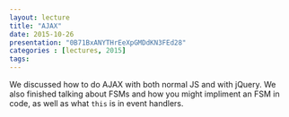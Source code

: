 ```yaml
---
layout: lecture
title: "AJAX"
date: 2015-10-26
presentation: "0B71BxANYTHrEeXpGMDdKN3FEd28"
categories : [lectures, 2015]
tags: 
---
```


We discussed how to do AJAX with both normal JS and with jQuery. We also finished talking about FSMs and how you might impliment an FSM in code, as well as what `this` is in event handlers. 
